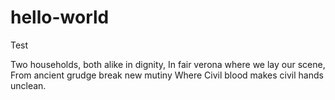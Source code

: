 # hello-world
Test

Two households, both alike in dignity,
In fair verona where we lay our scene,
From ancient grudge break new mutiny
Where Civil blood makes civil hands unclean.
